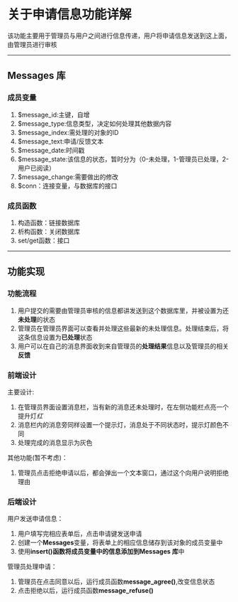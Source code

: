 # 关于申请信息功能详解

该功能主要用于管理员与用户之间进行信息传递，用户将申请信息发送到这上面，由管理员进行审核

---

## Messages 库

### 成员变量

1. $message_id:主键，自增
2. $message_type:信息类型，决定如何处理其他数据内容
3. $message_index:需处理的对象的ID
4. $message_text:申请/反馈文本
5. $message_date:时间戳
6. $message_state:该信息的状态，暂时分为（0-未处理，1-管理员已处理，2-用户已阅读）
7. $message_change:需要做出的修改
8. $conn：连接变量，与数据库的接口

### 成员函数

1. 构造函数：链接数据库
2. 析构函数：关闭数据库
3. set/get函数：接口

---

## 功能实现

### 功能流程

1. 用户提交的需要由管理员审核的信息都讲发送到这个数据库里，并被设置为还**未处理**的状态
2. 管理员在管理员界面可以查看并处理这些最新的未处理信息。处理结束后，将这条信息设置为**已处理**状态
3. 用户可以在自己的消息界面收到来自管理员的**处理结果**信息以及管理员的相关**反馈**

### 前端设计

主要设计:

1. 在管理员界面设置消息栏，当有新的消息还未处理时，在左侧功能栏点亮一个提升灯*红*
2. 消息栏内的消息旁同样设置一个提示灯，消息处于不同状态时，提示灯颜色不同
3. 处理完成的消息显示为灰色

其他功能(暂不考虑)：

   1. 管理员点击拒绝申请以后，都会弹出一个文本窗口，通过这个向用户说明拒绝理由

### 后端设计

用户发送申请信息：  

   1. 用户填写完相应表单后，点击申请键发送申请
   2. 创建一个**Messages**变量，将表单上的相应信息储存到该对象的成员变量中
   3. 使用**insert()**函数将成员变量中的信息添加到**Messages 库**中

管理员处理申请：

   1. 管理员在点击同意以后，运行成员函数**message_agree()**,改变信息状态
   2. 点击拒绝以后，运行成员函数**message_refuse()**